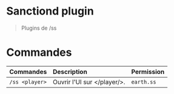 Sanctiond plugin
============
> Plugins de /ss 

Commandes
============

| Commandes                       | Description                                                  | Permission                                                                                                      |
|---------------------------------|:-------------------------------------------------------------|-----------------------------------------------------------------------------------------------------------------|
| `/ss <player>`                  | Ouvrir l'UI sur </player/>.                                 | `earth.ss`

